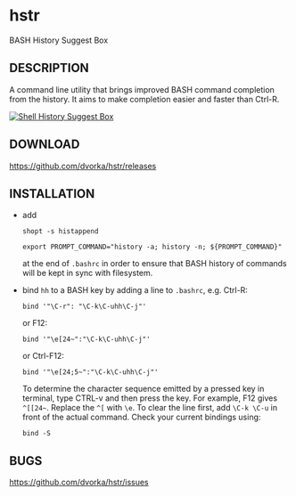 hstr
====

BASH History Suggest Box

DESCRIPTION
-----------
A command line utility that brings improved BASH command completion 
from the history. It aims to make completion easier and faster
than Ctrl-R.


[![Shell History Suggest Box](http://www.mindcognition.com/hstr/hstr.png "Shell History Suggest Box")](https://github.com/dvorka/hstr)


DOWNLOAD
--------
https://github.com/dvorka/hstr/releases


INSTALLATION
------------
* add 

     `shopt -s histappend`

     `export PROMPT_COMMAND="history -a; history -n; ${PROMPT_COMMAND}"`

  at the end of `.bashrc` in order to ensure that BASH history of commands 
  will be kept in sync with filesystem.
* bind `hh` to a BASH key by adding a line to `.bashrc`, e.g. Ctrl-R:

    `bind '"\C-r": "\C-k\C-uhh\C-j"'`

  or F12:

    `bind '"\e[24~":"\C-k\C-uhh\C-j"'` 

  or Ctrl-F12:

    `bind '"\e[24;5~":"\C-k\C-uhh\C-j"'`

  To determine the character sequence emitted by a pressed key in terminal, 
  type CTRL-v and then press the key. For example, F12 gives `^[[24~`. 
  Replace the `^[` with `\e`. To clear the line first, add `\C-k \C-u` in 
  front of the actual command. Check your current bindings using:

    `bind -S`

BUGS
----
https://github.com/dvorka/hstr/issues

